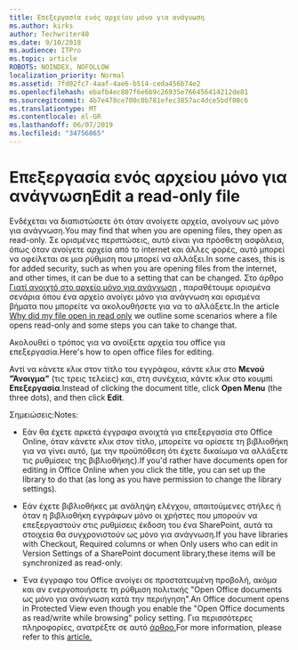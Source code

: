 ```yaml
---
title: Επεξεργασία ενός αρχείου μόνο για ανάγνωση
ms.author: kirks
author: Techwriter40
ms.date: 9/10/2018
ms.audience: ITPro
ms.topic: article
ROBOTS: NOINDEX, NOFOLLOW
localization_priority: Normal
ms.assetid: 7fd02fc7-4aaf-4ae6-b514-ceda456b74e2
ms.openlocfilehash: ebafb4ec807f6e6b9c26935e766456414212de81
ms.sourcegitcommit: 4b7e478ce700c0b781efec3857ac4dce5bdf00c6
ms.translationtype: MT
ms.contentlocale: el-GR
ms.lasthandoff: 06/07/2019
ms.locfileid: "34756865"
---
```

# <a name="edit-a-read-only-file"></a><span data-ttu-id="ef173-102">Επεξεργασία ενός αρχείου μόνο για ανάγνωση</span><span class="sxs-lookup"><span data-stu-id="ef173-102">Edit a read-only file</span></span>

<span data-ttu-id="ef173-103">Ενδέχεται να διαπιστώσετε ότι όταν ανοίγετε αρχεία, ανοίγουν ως μόνο για ανάγνωση.</span><span class="sxs-lookup"><span data-stu-id="ef173-103">You may find that when you are opening files, they open as read-only.</span></span> <span data-ttu-id="ef173-104">Σε ορισμένες περιπτώσεις, αυτό είναι για πρόσθετη ασφάλεια, όπως όταν ανοίγετε αρχεία από το internet και άλλες φορές, αυτό μπορεί να οφείλεται σε μια ρύθμιση που μπορεί να αλλάξει.</span><span class="sxs-lookup"><span data-stu-id="ef173-104">In some cases, this is for added security, such as when you are opening files from the internet, and other times, it can be due to a setting that can be changed.</span></span> <span data-ttu-id="ef173-105">Στο άρθρο [Γιατί ανοιχτό στο αρχείο μόνο για ανάγνωση](https://support.office.com/article/Why-did-my-file-open-read-only-3ab4b792-da50-4b38-8628-14c64e1f1d15) , παραθέτουμε ορισμένα σενάρια όπου ένα αρχείο ανοίγει μόνο για ανάγνωση και ορισμένα βήματα που μπορείτε να ακολουθήσετε για να το αλλάξετε.</span><span class="sxs-lookup"><span data-stu-id="ef173-105">In the article [Why did my file open in read only](https://support.office.com/article/Why-did-my-file-open-read-only-3ab4b792-da50-4b38-8628-14c64e1f1d15) we outline some scenarios where a file opens read-only and some steps you can take to change that.</span></span>

<span data-ttu-id="ef173-106">Ακολουθεί ο τρόπος για να ανοίξετε αρχεία του office για επεξεργασία.</span><span class="sxs-lookup"><span data-stu-id="ef173-106">Here's how to open office files for editing.</span></span>

<span data-ttu-id="ef173-107">Αντί να κάνετε κλικ στον τίτλο του εγγράφου, κάντε κλικ στο **Μενού "Άνοιγμα"** (τις τρεις τελείες) και, στη συνέχεια, κάντε κλικ στο κουμπί **Επεξεργασία**.</span><span class="sxs-lookup"><span data-stu-id="ef173-107">Instead of clicking the document title, click **Open Menu** (the three dots), and then click **Edit**.</span></span>

<span data-ttu-id="ef173-108">Σημειώσεις:</span><span class="sxs-lookup"><span data-stu-id="ef173-108">Notes:</span></span>

- <span data-ttu-id="ef173-109">Εάν θα έχετε αρκετά έγγραφα ανοιχτά για επεξεργασία στο Office Online, όταν κάνετε κλικ στον τίτλο, μπορείτε να ορίσετε τη βιβλιοθήκη για να γίνει αυτό, (με την προϋπόθεση ότι έχετε δικαίωμα να αλλάξετε τις ρυθμίσεις της βιβλιοθήκης).</span><span class="sxs-lookup"><span data-stu-id="ef173-109">If you'd rather have documents open for editing in Office Online when you click the title, you can set up the library to do that (as long as you have permission to change the library settings).</span></span>

- <span data-ttu-id="ef173-110">Εάν έχετε βιβλιοθήκες με ανάληψη ελέγχου, απαιτούμενες στήλες ή όταν η βιβλιοθήκη εγγράφων μόνο οι χρήστες που μπορούν να επεξεργαστούν στις ρυθμίσεις έκδοση του ένα SharePoint, αυτά τα στοιχεία θα συγχρονιστούν ως μόνο για ανάγνωση.</span><span class="sxs-lookup"><span data-stu-id="ef173-110">If you have libraries with Checkout, Required columns or when Only users who can edit in Version Settings of a SharePoint document library,these items will be synchronized as read-only.</span></span>

- <span data-ttu-id="ef173-111">Ένα έγγραφο του Office ανοίγει σε προστατευμένη προβολή, ακόμα και αν ενεργοποιήσετε τη ρύθμιση πολιτικής "Open Office documents ως μόνο για ανάγνωση κατά την περιήγηση".</span><span class="sxs-lookup"><span data-stu-id="ef173-111">An Office document opens in Protected View even though you enable the "Open Office documents as read/write while browsing" policy setting.</span></span> <span data-ttu-id="ef173-112">Για περισσότερες πληροφορίες, ανατρέξτε σε αυτό [άρθρο.](https://support.microsoft.com/help/983047/an-office-document-opens-in-protected-view-even-though-you-enable-the)</span><span class="sxs-lookup"><span data-stu-id="ef173-112">For more information, please refer to this [article.](https://support.microsoft.com/help/983047/an-office-document-opens-in-protected-view-even-though-you-enable-the)</span></span>

